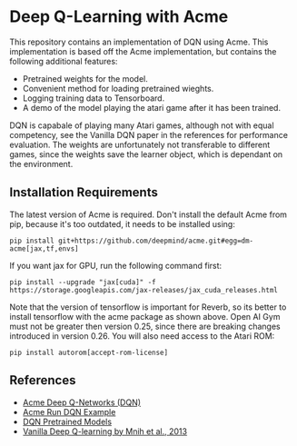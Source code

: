 # Deep Q-Learning with Acme
This repository contains an implementation of DQN using Acme. This implementation is based off the Acme implementation, but contains the following additional features:
- Pretrained weights for the model.
- Convenient method for loading pretrained wieghts.
- Logging training data to Tensorboard.
- A demo of the model playing the atari game after it has been trained.

DQN is capabale of playing many Atari games, although not with equal competency, see the Vanilla DQN paper in the references for performance evaluation. The weights are unfortunately not transferable to different games, since the weights save the learner object, which is dependant on the environment.  


## Installation Requirements
The latest version of Acme is required. Don't install the default Acme from pip, because it's too outdated, it needs to be installed using: 
```
pip install git+https://github.com/deepmind/acme.git#egg=dm-acme[jax,tf,envs]
```
If you want jax for GPU, run the following command first:
```
pip install --upgrade "jax[cuda]" -f https://storage.googleapis.com/jax-releases/jax_cuda_releases.html
``` 
Note that the version of tensorflow is important for Reverb, so its better to install tensorflow with the acme package as shown above. Open AI Gym must not be greater then version 0.25, since there are breaking changes introduced in version 0.26. You will also need access to the Atari ROM:
```
pip install autorom[accept-rom-license]
```


## References 
- [Acme Deep Q-Networks (DQN)](https://github.com/deepmind/acme/tree/master/acme/agents/jax/dqn) 
- [Acme Run DQN Example](https://github.com/deepmind/acme/blob/master/examples/baselines/rl_discrete/run_dqn.py)
- [DQN Pretrained Models](https://huggingface.co/ChristianOrr/dqn/tree/main)
- [Vanilla Deep Q-learning by Mnih et al., 2013](https://arxiv.org/abs/1312.5602)
